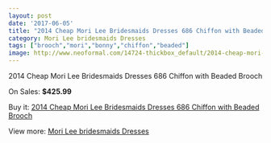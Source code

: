 ```yaml
---
layout: post
date: '2017-06-05'
title: "2014 Cheap Mori Lee Bridesmaids Dresses 686 Chiffon with Beaded Brooch"
category: Mori Lee bridesmaids Dresses
tags: ["brooch","mori","bonny","chiffon","beaded"]
image: http://www.neoformal.com/14724-thickbox_default/2014-cheap-mori-lee-bridesmaids-dresses-686-chiffon-with-beaded-brooch.jpg
---
```

2014 Cheap Mori Lee Bridesmaids Dresses 686 Chiffon with Beaded Brooch

On Sales: **$425.99**
<a href="https://www.neoformal.com/en/mori-lee-bridesmaids-dresses-2014/5043-2014-cheap-mori-lee-bridesmaids-dresses-686-chiffon-with-beaded-brooch.html"><amp-img layout="responsive" width="600" height="600" src="//www.neoformal.com/14724-thickbox_default/2014-cheap-mori-lee-bridesmaids-dresses-686-chiffon-with-beaded-brooch.jpg" alt="2014 Cheap Mori Lee Bridesmaids Dresses 686 Chiffon with Beaded Brooch 0" /></a>
<a href="https://www.neoformal.com/en/mori-lee-bridesmaids-dresses-2014/5043-2014-cheap-mori-lee-bridesmaids-dresses-686-chiffon-with-beaded-brooch.html"><amp-img layout="responsive" width="600" height="600" src="//www.neoformal.com/14725-thickbox_default/2014-cheap-mori-lee-bridesmaids-dresses-686-chiffon-with-beaded-brooch.jpg" alt="2014 Cheap Mori Lee Bridesmaids Dresses 686 Chiffon with Beaded Brooch 1" /></a>

Buy it: [2014 Cheap Mori Lee Bridesmaids Dresses 686 Chiffon with Beaded Brooch](https://www.neoformal.com/en/mori-lee-bridesmaids-dresses-2014/5043-2014-cheap-mori-lee-bridesmaids-dresses-686-chiffon-with-beaded-brooch.html "2014 Cheap Mori Lee Bridesmaids Dresses 686 Chiffon with Beaded Brooch")

View more: [Mori Lee bridesmaids Dresses](https://www.neoformal.com/en/61-mori-lee-bridesmaids-dresses-2014 "Mori Lee bridesmaids Dresses")